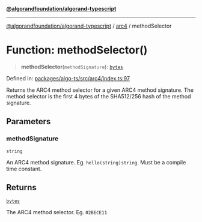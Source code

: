 [**@algorandfoundation/algorand-typescript**](../../../README.md)

***

[@algorandfoundation/algorand-typescript](../../../README.md) / [arc4](../README.md) / methodSelector

# Function: methodSelector()

> **methodSelector**(`methodSignature`): [`bytes`](../../../type-aliases/bytes.md)

Defined in: [packages/algo-ts/src/arc4/index.ts:97](https://github.com/algorandfoundation/puya-ts/blob/main/packages/algo-ts/src/arc4/index.ts#L97)

Returns the ARC4 method selector for a given ARC4 method signature. The method selector is the first
4 bytes of the SHA512/256 hash of the method signature.

## Parameters

### methodSignature

`string`

An ARC4 method signature. Eg. `hello(string)string`. Must be a compile time constant.

## Returns

[`bytes`](../../../type-aliases/bytes.md)

The ARC4 method selector. Eg. `02BECE11`
